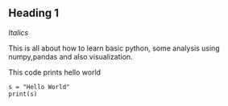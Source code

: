 Heading 1
-----------------


*Italics*

This is all about how to learn basic python, some analysis using numpy,pandas and also visualization.

This code prints hello world

```python3
s = "Hello World"
print(s)
```
